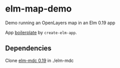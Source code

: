 # elm-map-demo
Demo running an OpenLayers map in an Elm 0.19 app

App [boilerplate](create-elm-app.md) by `create-elm-app`.

## Dependencies
Clone [elm-mdc 0.19](https://github.com/aforemny/elm-mdc/tree/elm-19) in ./elm-mdc
